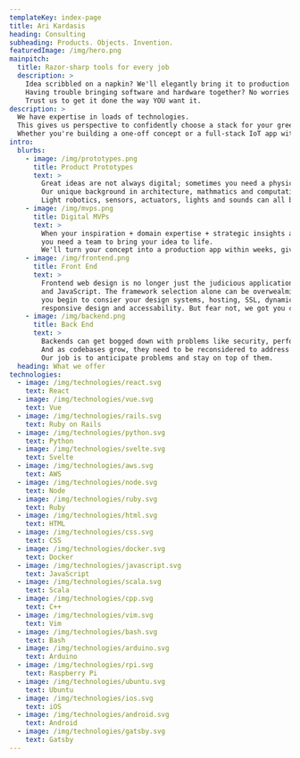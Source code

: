 ```yaml
---
templateKey: index-page
title: Ari Kardasis
heading: Consulting
subheading: Products. Objects. Invention.
featuredImage: /img/hero.png
mainpitch:
  title: Razor-sharp tools for every job
  description: >
    Idea scribbled on a napkin? We'll elegantly bring it to production. 
    Having trouble bringing software and hardware together? No worries!
    Trust us to get it done the way YOU want it.
description: >
  We have expertise in loads of technologies.
  This gives us perspective to confidently choose a stack for your greenfield project, refactor a stale codebase or provide strategic technical direction.
  Whether you're building a one-off concept or a full-stack IoT app with mobile and web components, you've come to the right place.
intro:
  blurbs:
    - image: /img/prototypes.png
      title: Product Prototypes
      text: >
        Great ideas are not always digital; sometimes you need a physical object to achieve your goals. 
        Our unique background in architecture, mathmatics and computation make us expert builders, too. 
        Light robotics, sensors, actuators, lights and sounds can all be internet-connected to create the widget of your dreams.
    - image: /img/mvps.png
      title: Digital MVPs
      text: >
        When your inspiration + domain expertise + strategic insights are all aligned, there's no time to waste;
        you need a team to bring your idea to life. 
        We'll turn your concept into a production app within weeks, giving you the chance to assess, iterate and launch before you know it.
    - image: /img/frontend.png
      title: Front End
      text: >
        Frontend web design is no longer just the judicious application of HTML, CSS 
        and JavaScript. The framework selection alone can be overwealming before
        you begin to consier your design systems, hosting, SSL, dynamic content, 
        responsive design and accessability. But fear not, we got you covered.
    - image: /img/backend.png
      title: Back End
      text: >
        Backends can get bogged down with problems like security, performance and infrastructure costs. 
        And as codebases grow, they need to be reconsidered to address the issues of scale that come with your growing business. 
        Our job is to anticipate problems and stay on top of them. 
  heading: What we offer
technologies:
  - image: /img/technologies/react.svg
    text: React
  - image: /img/technologies/vue.svg
    text: Vue
  - image: /img/technologies/rails.svg
    text: Ruby on Rails
  - image: /img/technologies/python.svg
    text: Python
  - image: /img/technologies/svelte.svg
    text: Svelte
  - image: /img/technologies/aws.svg
    text: AWS
  - image: /img/technologies/node.svg
    text: Node
  - image: /img/technologies/ruby.svg
    text: Ruby
  - image: /img/technologies/html.svg
    text: HTML
  - image: /img/technologies/css.svg
    text: CSS
  - image: /img/technologies/docker.svg
    text: Docker
  - image: /img/technologies/javascript.svg
    text: JavaScript
  - image: /img/technologies/scala.svg
    text: Scala
  - image: /img/technologies/cpp.svg
    text: C++
  - image: /img/technologies/vim.svg
    text: Vim
  - image: /img/technologies/bash.svg
    text: Bash
  - image: /img/technologies/arduino.svg
    text: Arduino
  - image: /img/technologies/rpi.svg
    text: Raspberry Pi
  - image: /img/technologies/ubuntu.svg
    text: Ubuntu
  - image: /img/technologies/ios.svg
    text: iOS
  - image: /img/technologies/android.svg
    text: Android
  - image: /img/technologies/gatsby.svg
    text: Gatsby
---
```

